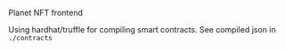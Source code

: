 Planet NFT frontend

Using hardhat/truffle for compiling smart contracts.
See compiled json in `./contracts`